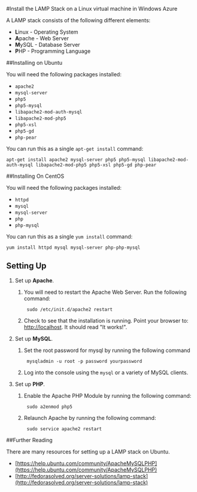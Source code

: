 <properties linkid="manage-linux-common-tasks-lampstack" urlDisplayName="Install LAMP stack" pageTitle="Install the LAMP stack on a Linux virtual machine" title="Install the LAMP stack on a Linux virtual machine" metaKeywords="" description="Learn how to install the LAMP stack on a Linux virtual machine (VM) in Windows Azure. You can install on Ubuntu or CentOS." metaCanonical="" disqusComments="1" umbracoNaviHide="1" />


#Install the LAMP Stack on a Linux virtual machine in Windows Azure

A LAMP stack consists of the following different elements:

- **L**inux - Operating System
- **A**pache - Web Server
- **M**ySQL - Database Server
- **P**HP - Programming Language


##Installing on Ubuntu

You will need the following packages installed:

- `apache2`
- `mysql-server`
- `php5`
- `php5-mysql`
- `libapache2-mod-auth-mysql`
- `libapache2-mod-php5`
- `php5-xsl`
- `php5-gd`
- `php-pear`

You can run this as a single `apt-get install` command:

	apt-get install apache2 mysql-server php5 php5-mysql libapache2-mod-auth-mysql libapache2-mod-php5 php5-xsl php5-gd php-pear


##Installing On CentOS

You will need the following packages installed:

- `httpd`
- `mysql`
- `mysql-server`
- `php`
- `php-mysql`

You can run this as a single `yum install` command:

	yum install httpd mysql mysql-server php-php-mysql


Setting Up
----------

1. Set up **Apache**.

	1. You will need to restart the Apache Web Server. Run the following command:

			sudo /etc/init.d/apache2 restart
	2. Check to see that the installation is running. Point your browser to: [http://localhost](http://localhost). It should read "It works!".

2. Set up **MySQL**.
	1. Set the root password for mysql by running the following command
	
			mysqladmin -u root -p password yourpassword

	2. Log into the console using the `mysql` or a variety of MySQL clients.

3. Set up **PHP**.

	1. Enable the Apache PHP Module by running the following command:

			sudo a2enmod php5

	2. Relaunch Apache by running the following command:

			sudo service apache2 restart


##Further Reading

There are many resources for setting up a LAMP stack on Ubuntu.

- [https://help.ubuntu.com/community/ApacheMySQLPHP](https://help.ubuntu.com/community/ApacheMySQLPHP)
- [http://fedorasolved.org/server-solutions/lamp-stack](http://fedorasolved.org/server-solutions/lamp-stack)